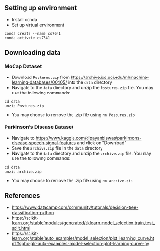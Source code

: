 
## Setting up environment
- Install conda
- Set up virtual environment
```
conda create --name cs7641
conda activate cs7641
```

## Downloading data
### MoCap Dataset
- Download `Postures.zip` from https://archive.ics.uci.edu/ml/machine-learning-databases/00405/ into the `data` directory
- Navigate to the `data` directory and unzip the `Postures.zip` file. You may use the following commands:
```
cd data
unzip Postures.zip
```
- You may choose to remove the .zip file using `rm Postures.zip`

### Parkinson's Disease Dataset
- Navigate to https://www.kaggle.com/dipayanbiswas/parkinsons-disease-speech-signal-features and click on "Download"
- Save the `archive.zip` file in the `data` directory
- Navigate to the `data` directory and unzip the `archive.zip` file. You may use the following commands:
```
cd data
unzip archive.zip
```
- You may choose to remove the .zip file using `rm archive.zip`


## References
- https://www.datacamp.com/community/tutorials/decision-tree-classification-python
- https://scikit-learn.org/stable/modules/generated/sklearn.model_selection.train_test_split.html
- https://scikit-learn.org/stable/auto_examples/model_selection/plot_learning_curve.html#sphx-glr-auto-examples-model-selection-plot-learning-curve-py